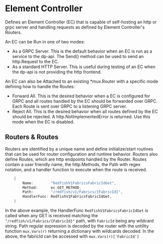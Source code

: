 # Element Controller
Defines an Element Controller (EC) that is capable of self-hosting an http or grpc server and handling requests as defined by Element Controller's Routers.

An EC can be Run in one of two modes:
*  As a GRPC Server. This is the default behavior when an EC is run as a service to the dp-api. The Send() method can be used to send an http.Request to the EC.
*  As a standard HTTP Server. This is useful during testing of an EC when the dp-api is not providing the http frontend.

An EC can also be Attached to an existing *mux.Router with a specific mode defining how to handle the Routes:
*  Forward All. This is the desired behavior when a EC is configured for GRPC and all routes handled by the EC should be forwarded over GRPC. Each Route is sent over GRPC to a listening GRPC server.
*  Reject All. This is the desired behavior when all routes defined by the EC should be rejected. A http.NotImplementedError is returned. Use this mode when the EC is disabled.

## Routers & Routes
Routers are identified by a unique name and define initialize/start routines that can be used for router configuration and runtime behavior. Routers also define Routes, which are http endpoints handled by the Router. Routes contain a user friendly name, the http.Methods, the Path with regex notation, and a handler function to execute when the route is received. 

```go
    {
        Name:        "RedfishV1FabricsFabricIdGet",
        Method:      ec.GET_METHOD,
        Path:        "/redfish/v1/Fabrics/{FabricId}",
        HandlerFunc: RedfishV1FabricsFabricIdGet,
    }
```

In the above example, the HandlerFunc `RedfishV1FabricsFabricIdGet` is called when any GET is received matching the `"/redfish/v1/Fabrics/{FabricId}"` path, with `FabricId` being any wildcard string. Path regular expression is decoded by the router with the untility function `mux.Vars(r)` returning a dictionary with wildcards decoded. In the above, the fabricId can be accessed with `mux.Vars(r)['FabricId']`
